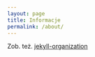 ```yaml
---
layout: page
title: Informacje
permalink: /about/
---
```




Zob. też. 
[jekyll-organization](https://github.com/jekyll)
